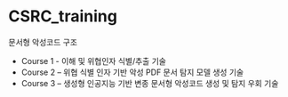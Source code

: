 # CSRC_training
문서형 악성코드 구조 
- Course 1 - 이해 및 위협인자 식별/추출 기술
- Course 2 – 위협 식별 인자 기반 악성 PDF 문서 탐지 모델 생성 기술
- Course 3 – 생성형 인공지능 기반 변종 문서형 악성코드 생성 및 탐지 우회 기술
